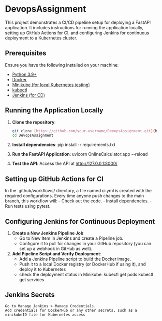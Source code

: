 # DevopsAssignment

This project demonstrates a CI/CD pipeline setup for deploying a FastAPI application. It includes instructions for running the application locally, setting up GitHub Actions for CI, and configuring Jenkins for continuous deployment to a Kubernetes cluster.

## Prerequisites

Ensure you have the following installed on your machine:
- [Python 3.9+](https://www.python.org/downloads/)
- [Docker](https://www.docker.com/get-started)
- [Minikube (for local Kubernetes testing)](https://minikube.sigs.k8s.io/docs/start/)
- [kubectl](https://kubernetes.io/docs/tasks/tools/)
- [Jenkins (for CD)](https://www.jenkins.io/doc/book/installing/)

## Running the Application Locally

  1. **Clone the repository**:
     ```bash
     git clone [https://github.com/your-username/DevopsAssignment.git](https://github.com/Priyanshu-Raj/DevopsAssignment.git)
     cd DevopsAssignment
  2. **Install dependencies**:
      pip install -r requirements.txt
  
  3. **Run the FastAPI Application**:
      uvicorn OnlineCalculator:app --reload
  
  4. **Test the API**:
      Access the API at http://127.0.0.1:8000/

## Setting up GitHub Actions for CI

  In the .github/workflows/ directory, a file named ci.yml is created with the required configurations. 
  Every time anyone push changes to the main branch, this workflow will:
    - Check out the code.
    - Install dependencies.
    - Run tests using pytest. 

## Configuring Jenkins for Continuous Deployment    

  1. **Create a New Jenkins Pipeline Job**:
       - Go to New Item in Jenkins and create a Pipeline job.
       - Configure it to poll for changes in your GitHub repository (you can set up a webhook in GitHub as well).
  2. **Add Pipeline Script and Verify Deployment**:
        - Add a Jenkins Pipeline script to build the Docker image.
        - Push it to a local Docker registry (or DockerHub if using it), and deploy it to Kubernetes
        - check the deployment status in Minikube:
             kubectl get pods
             kubectl get services


## Jenkins Secrets     

    Go to Manage Jenkins > Manage Credentials.
    Add credentials for DockerHub or any other secrets, such as a minikubeID file for Kubernetes access
  
  

   
     

